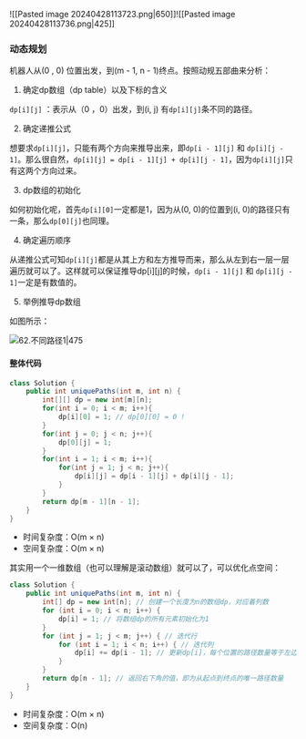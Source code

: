 ![[Pasted image 20240428113723.png|650]]![[Pasted image 20240428113736.png|425]]

### 动态规划

机器人从(0 , 0) 位置出发，到(m - 1, n - 1)终点。按照动规五部曲来分析：

1. 确定dp数组（dp table）以及下标的含义

`dp[i][j]` ：表示从（0 ，0）出发，到(i, j) 有`dp[i][j]`条不同的路径。

2. 确定递推公式

想要求`dp[i][j]`，只能有两个方向来推导出来，即`dp[i - 1][j]` 和 `dp[i][j - 1]`。那么很自然，`dp[i][j] = dp[i - 1][j] + dp[i][j - 1]`，因为`dp[i][j]`只有这两个方向过来。

3. dp数组的初始化

如何初始化呢，首先`dp[i][0]`一定都是1，因为从(0, 0)的位置到(i, 0)的路径只有一条，那么`dp[0][j]`也同理。

4. 确定遍历顺序

从递推公式可知`dp[i][j]`都是从其上方和左方推导而来，那么从左到右一层一层遍历就可以了。这样就可以保证推导dp[i][j]的时候，`dp[i - 1][j]` 和 `dp[i][j - 1]`一定是有数值的。

5. 举例推导dp数组

如图所示：

![62.不同路径1|475](https://code-thinking-1253855093.file.myqcloud.com/pics/20201209113631392.png)

#### 整体代码

```java
class Solution {
    public int uniquePaths(int m, int n) {
        int[][] dp = new int[m][n];
        for(int i = 0; i < m; i++){
            dp[i][0] = 1; // dp[0][0] = 0 !
        }
        for(int j = 0; j < n; j++){
            dp[0][j] = 1;
        }
        for(int i = 1; i < m; i++){
            for(int j = 1; j < n; j++){
                dp[i][j] = dp[i - 1][j] + dp[i][j - 1];
            }
        }
        return dp[m - 1][n - 1];
    }
}
```

- 时间复杂度：O(m × n)
- 空间复杂度：O(m × n)

其实用一个一维数组（也可以理解是滚动数组）就可以了，可以优化点空间：

```java
class Solution {
    public int uniquePaths(int m, int n) {
        int[] dp = new int[n]; // 创建一个长度为n的数组dp，对应着列数
        for (int i = 0; i < n; i++) {
            dp[i] = 1; // 将数组dp的所有元素初始化为1
        }
        for (int j = 1; j < m; j++) { // 迭代行
            for (int i = 1; i < n; i++) { // 迭代列
                dp[i] += dp[i - 1]; // 更新dp[i]，每个位置的路径数量等于左边和上面的路径数量之和
            }
        }
        return dp[n - 1]; // 返回右下角的值，即为从起点到终点的唯一路径数量
    }
}
```

- 时间复杂度：O(m × n)
- 空间复杂度：O(n)